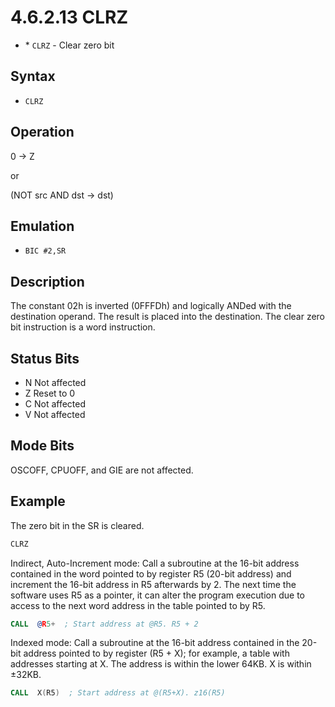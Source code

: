 # 4.6.2.13 CLRZ

- \* `CLRZ` - Clear zero bit

## Syntax

- `CLRZ`

## Operation

0 → Z

or

(NOT src AND dst → dst)

## Emulation

- `BIC #2,SR`

## Description

The constant 02h is inverted (0FFFDh) and logically ANDed with the destination
operand. The result is placed into the destination. The clear zero bit instruction is a word instruction.

## Status Bits

- N Not affected
- Z Reset to 0
- C Not affected
- V Not affected

## Mode Bits

OSCOFF, CPUOFF, and GIE are not affected.

## Example

The zero bit in the SR is cleared.

```asm
CLRZ
```

Indirect, Auto-Increment mode:
Call a subroutine at the 16-bit address contained in the word pointed to by register R5
(20-bit address) and increment the 16-bit address in R5 afterwards by 2. The next time the
software uses R5 as a pointer,
it can alter the program execution due to access to the next word address in the table pointed to by R5.

```asm
CALL  @R5+  ; Start address at @R5. R5 + 2
```

Indexed mode:
Call a subroutine at the 16-bit address contained in the 20-bit address pointed to by register (R5 + X); for example,
a table with addresses starting at X. The address is within the lower 64KB. X is within ±32KB.

```asm
CALL  X(R5)  ; Start address at @(R5+X). z16(R5)
```
